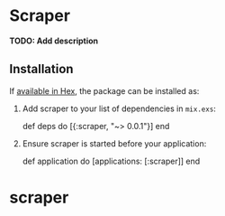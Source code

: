# Scraper

**TODO: Add description**

## Installation

If [available in Hex](https://hex.pm/docs/publish), the package can be installed as:

  1. Add scraper to your list of dependencies in `mix.exs`:

        def deps do
          [{:scraper, "~> 0.0.1"}]
        end

  2. Ensure scraper is started before your application:

        def application do
          [applications: [:scraper]]
        end

# scraper
